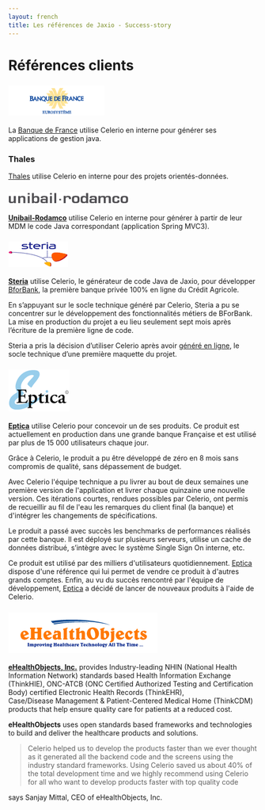 ```yaml
---
layout: french
title: Les références de Jaxio - Success-story
---
```

# Références clients

### ![great](/images/customers/logo-banque-de-france.gif)

La <a href="http://www.banque-france.fr" target="_new">Banque de France</a> utilise Celerio en interne pour générer ses applications de gestion java.

### Thales

<a href="http://www.thalesgroup.com" target="_new">Thales</a> utilise Celerio en interne pour des projets orientés-données.

### ![great](/images/customers/logo-unibail-rodamco.gif)

<a href="http://www.unibail-rodamco.fr" target="_new"><strong>Unibail-Rodamco</strong></a> utilise Celerio en interne pour générer 
à partir de leur MDM le code Java correspondant (application Spring MVC3).

### ![great](/images/customers/logo-steria.gif) 

<a href="http://www.steria.fr" target="_new"><strong>Steria</strong></a> utilise Celerio, le générateur de code Java de Jaxio,
pour développer <a href="http://www.bforbank.com">BforBank</a>, la première banque privée 100% en ligne du Crédit Agricole.</p>

En s’appuyant sur le socle technique généré par Celerio, Steria a pu se concentrer sur le développement des fonctionnalités métiers de BForBank. 
La mise en production du projet a eu lieu seulement sept mois après l’écriture de la première ligne de code.

Steria a pris la décision d’utiliser Celerio après avoir <a href="/celerio-service.html">généré en ligne</a>, le socle  technique d’une première  maquette du projet.

### ![great](/images/customers/logo-eptica.gif) 

<a href="http://www.eptica.com" target="_new"><strong>Eptica</strong></a> utilise Celerio pour concevoir un de ses produits.
Ce produit est actuellement en production dans une grande banque Française et est utilisé par plus de 15 000 utilisateurs chaque jour.

Grâce à Celerio, le produit a pu être développé de zéro en 8 mois sans compromis de qualité, sans dépassement de budget.

Avec Celerio l'équipe technique a pu livrer au bout de deux semaines une première version de l'application et livrer chaque quinzaine une nouvelle version. 
Ces itérations courtes, rendues possibles par Celerio, ont permis de recueillir au fil de l'eau les remarques du client final (la banque) et d'intégrer les changements de spécifications.

Le produit a passé avec succès les benchmarks de performances réalisés par cette banque. 
Il est déployé sur plusieurs serveurs, utilise un cache de données distribué, s’intègre avec le système  Single Sign On interne, etc.

Ce produit est utilisé par des milliers d'utilisateurs quotidiennement. <a href="http://www.eptica.com">Eptica</a> dispose d'une référence qui lui permet de vendre
ce produit à d'autres grands comptes. Enfin, au vu du succès rencontré par l'équipe de développement, 
<a href="http://www.eptica.com">Eptica</a> a décidé de lancer de nouveaux produits à l'aide de Celerio.

### ![great](/images/customers/logo-ehealthobjects.png) 

<a href="http://www.ehealthobjects.com" target="_new"><strong>eHealthObjects, Inc.</strong></a> provides Industry-leading NHIN (National Health Information Network) 
standards based Health Information Exchange (ThinkHIE), ONC-ATCB (ONC Certified Authorized
Testing and Certification Body) certified Electronic Health Records (ThinkEHR),  
Case/Disease Management & Patient-Centered Medical Home (ThinkCDM) products that help ensure
quality care for patients at a reduced cost.


<strong>eHealthObjects</strong> uses open standards based frameworks and technologies to build and deliver the healthcare products and solutions. 

  <blockquote>Celerio helped us to develop the products faster than we ever thought as it generated all the backend code 
  and the screens using the industry standard frameworks. Using Celerio saved us about 40% of the total 
  development time and we highly recommend using Celerio for all who want to develop products faster 
  with top quality code
  </blockquote>

says Sanjay Mittal, CEO of eHealthObjects, Inc.

